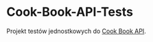 # Cook-Book-API-Tests
Projekt testów jednostkowych do [Cook Book API](https://github.com/owik100/Cook-Book-API/).
